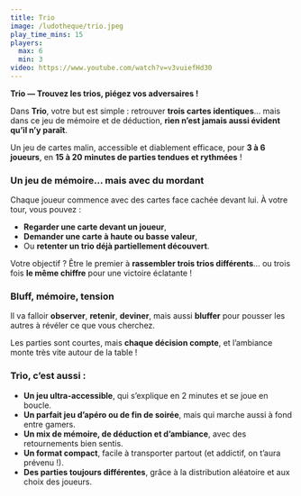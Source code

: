 ```yaml
---
title: Trio
image: /ludotheque/trio.jpeg
play_time_mins: 15
players:
  max: 6
  min: 3
video: https://www.youtube.com/watch?v=v3vuiefHd30
---
```


**Trio — Trouvez les trios, piégez vos adversaires !**

Dans **Trio**, votre but est simple : retrouver **trois cartes identiques**… mais dans ce jeu de mémoire et de déduction, **rien n’est jamais aussi évident qu’il n’y paraît**.

Un jeu de cartes malin, accessible et diablement efficace, pour **3 à 6 joueurs**, en **15 à 20 minutes de parties tendues et rythmées** !

### Un jeu de mémoire… mais avec du mordant

Chaque joueur commence avec des cartes face cachée devant lui. À votre tour, vous pouvez :

- **Regarder une carte devant un joueur**,
- **Demander une carte à haute ou basse valeur**,
- Ou **retenter un trio déjà partiellement découvert**.

Votre objectif ? Être le premier à **rassembler trois trios différents**… ou trois fois **le même chiffre** pour une victoire éclatante !

### Bluff, mémoire, tension

Il va falloir **observer**, **retenir**, **deviner**, mais aussi **bluffer** pour pousser les autres à révéler ce que vous cherchez.

Les parties sont courtes, mais **chaque décision compte**, et l’ambiance monte très vite autour de la table !

### Trio, c’est aussi :

- **Un jeu ultra-accessible**, qui s’explique en 2 minutes et se joue en boucle.
- **Un parfait jeu d’apéro ou de fin de soirée**, mais qui marche aussi à fond entre gamers.
- **Un mix de mémoire, de déduction et d’ambiance**, avec des retournements bien sentis.
- **Un format compact**, facile à transporter partout (et addictif, on t’aura prévenu !).
- **Des parties toujours différentes**, grâce à la distribution aléatoire et aux choix des joueurs.
